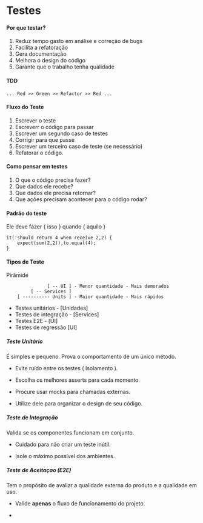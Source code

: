 # Testes


#### Por que testar?
1. Reduz tempo gasto em análise e correção de bugs
2. Facilita a refatoração
3. Gera documentação
4. Melhora o design do código
5. Garante que o trabalho tenha qualidade

#### TDD
    ... Red >> Green >> Refactor >> Red ...

#### Fluxo do Teste
1. Escrever o teste
2. Escreverr o código para passar
3. Escrever um segundo caso de testes
4. Corrigir para que passe
5. Escrever um terceiro caso de teste (se necessário)
6. Refatorar o código.

#### Como pensar em testes

1. O que o código precisa fazer?
2. Que dados ele recebe?
3. Que dados ele precisa retornar?
4. Que ações precisam acontecer para o código rodar?


#### Padrão do teste

Ele deve fazer { isso } quando { aquilo }

    it('should return 4 when receive 2,2) {
        expect(sum(2,2)),to.equal(4);
    }

#### Tipos de Teste

Pirâmide
```
               [ -- UI ] - Menor quantidade - Mais demorados
         [ -- Services ] 
    [ ---------- Units ] - Maior quantidade - Mais rápidos
```

- Testes unitários - [Unidades]
- Testes de integração - [Services]
- Testes E2E - [UI]
- Testes de regressão [UI]

##### Teste Unitário

É simples e pequeno. Prova o comportamento de um único método.

- Evite ruído entre os testes ( Isolamento ).

- Escolha os melhores asserts para cada momento.

- Procure usar mocks para chamadas externas.

- Utilize dele para organizar o design de seu código.

##### Teste de Integração

Valida se os componentes funcionam em conjunto.

- Cuidado para não criar um teste inútil.

- Isole o máximo possível dos ambientes.

##### Teste de Aceitaçao (E2E)

Tem o propósito de avaliar a qualidade externa do produto e a qualidade em uso.

- Valide **apenas** o fluxo de funcionamento do projeto.

- 